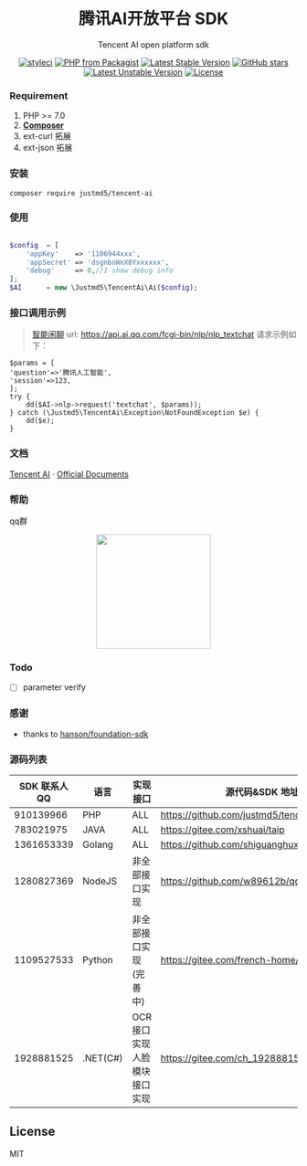 <h1 align="center">腾讯AI开放平台 SDK</h1>

<p align="center">Tencent AI open platform sdk</p>

<p align="center">
<a href="https://styleci.io/repos/138467318"><img src="https://styleci.io/repos/138467318/shield?branch=master" alt="styleci"></a>
<a href="https://packagist.org/packages/justmd5/tencent-ai"><img src="https://img.shields.io/packagist/php-v/justmd5/tencent-ai.svg" alt="PHP from Packagist"></a>
<a href="https://packagist.org/packages/justmd5/tencent-ai"><img src="https://poser.pugx.org/justmd5/tencent-ai/v/stable.svg" alt="Latest Stable Version"></a>
<a href="https://packagist.org/packages/justmd5/tencent-ai"><img src="https://img.shields.io/github/stars/justmd5/tencent-ai.svg?style=social&label=Stars" alt="GitHub stars"></a>
<a href="https://packagist.org/packages/justmd5/tencent-ai"><img src="https://poser.pugx.org/justmd5/tencent-ai/v/unstable.svg" alt="Latest Unstable Version"></a>
<a href="https://packagist.org/packages/justmd5/tencent-ai"><img src="https://img.shields.io/github/license/justmd5/tencent-ai.svg" alt="License"></a>
</p>

### Requirement
1. PHP >= 7.0
2. **[Composer](https://getcomposer.org/)**
3. ext-curl 拓展
4. ext-json 拓展

### 安装

`composer require justmd5/tencent-ai`

### 使用

```php

$config  = [
    'appKey'    => '1106944xxx',
    'appSecret' => 'dsgnbnWnX8Yxxxxxx',
    'debug'     => 0,//1 show debug info 
];
$AI      = new \Justmd5\TencentAi\Ai($config);

```

### 接口调用示例
> [智能闲聊](https://ai.qq.com/doc/nlpchat.shtml) url: https://api.ai.qq.com/fcgi-bin/nlp/nlp_textchat
> 请求示例如下：
```
$params = [
'question'=>'腾讯人工智能',
'session'=>123,
];
try {
    dd($AI->nlp->request('textchat', $params));
} catch (\Justmd5\TencentAi\Exception\NotFoundException $e) {
    dd($e);
}
```
### 文档
[Tencent AI](https://ai.qq.com)  · [Official Documents](https://ai.qq.com/doc/index.shtml)
### 帮助
qq群

<p align="center">
<img width="200" src="https://ws1.sinaimg.cn/mw690/bc1dfc6agy1fsmg3zak6cj20f00kk7ei.jpg">
</p>

### Todo

- [ ] parameter verify

### 感谢

- thanks to [hanson/foundation-sdk](https://github.com/Hanson/foundation-sdk)
### 源码列表

| SDK 联系人 QQ | 语言 | 实现接口 | 源代码&SDK 地址 |
| --- | --- | --- | --- |
| 910139966 | PHP | ALL | https://github.com/justmd5/tencent-ai|
| 783021975 | JAVA | ALL | https://gitee.com/xshuai/taip|
| 1361653339 | Golang | ALL | https://github.com/shiguanghuxian/txai |
| 1280827369 | NodeJS |  <div>非全部接口实现</div>| https://github.com/w89612b/qqai-api-sdk |
| 1109527533 | Python | <div>非全部接口实现(完善中)</div>|https://gitee.com/french-home/TencentAISDK |
| 1928881525 | .NET(C#) | <div>OCR接口实现人脸模块接口实现</div>|https://gitee.com/ch_1928881525/Tentcent.Ai |

## License

MIT

